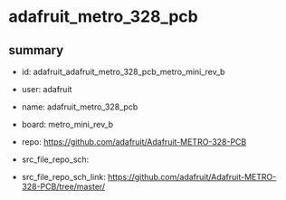 # adafruit_metro_328_pcb
 
## summary 
* id: adafruit_adafruit_metro_328_pcb_metro_mini_rev_b
* user: adafruit
* name: adafruit_metro_328_pcb
* board: metro_mini_rev_b
* repo: https://github.com/adafruit/Adafruit-METRO-328-PCB



* src_file_repo_sch: 
* src_file_repo_sch_link: https://github.com/adafruit/Adafruit-METRO-328-PCB/tree/master/






